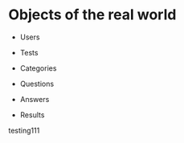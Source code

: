 # Objects of the real world

* Users

* Tests

* Categories

* Questions

* Answers

* Results

testing111
